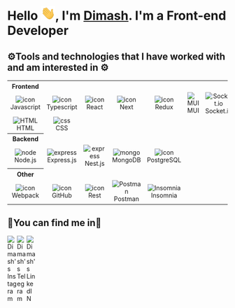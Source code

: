 # Hello <img src="https://raw.githubusercontent.com/ABSphreak/ABSphreak/master/gifs/Hi.gif" width="33px">, I'm <a href="https://www.linkedin.com/in/darkhan-zharylkagan-166129251/">Dimash</a>. I'm a Front-end Developer
## ⚙️Tools and technologies that I have worked with and am interested in ⚙️ 
<table>
  <th>
    Frontend
  </th>
  <tr>
    <td align="center" width="96">
        <img src="https://techstack-generator.vercel.app/js-icon.svg" alt="icon" width="65" height="65" />
      <br>Javascript
    </td>
    <td align="center" width="96">
        <img src="https://techstack-generator.vercel.app/ts-icon.svg" alt="icon" width="65" height="65" />
      <br>Typescript
    </td>
    <td align="center" width="96">
        <img src="https://techstack-generator.vercel.app/react-icon.svg" alt="icon" width="65" height="65" />
      <br>React
    </td>
    <td align="center" width="96">
        <img src="https://encrypted-tbn0.gstatic.com/images?q=tbn:ANd9GcT4IcgLmNUtUYpGi7QCJKBhfI3Oe_Ko1Kq5rg&usqp=CAU" alt="icon" width="65" height="65" />
      <br>Next
    </td>
     <td align="center" width="96">
        <img src="https://techstack-generator.vercel.app/redux-icon.svg" alt="icon" width="65" height="65" />
      <br>Redux
    </td>
    <td align="center"  width="96">
        <img src="https://mui.com/static/logo.png" width="65" height="65" alt="MUI" />
      <br>MUI
    </td>
    <td align="center"  width="96">
        <img src="https://socket.io/images/logo.svg" width="65" height="65" alt="Socket.io" />
      <br>Socket.io
    </td>
    <td align="center"  width="96">
        <img src="https://www.gstatic.com/devrel-devsite/prod/vde5e97689c1d94fa683b9e5392f0f6b6562f68c8b527194cc7ca91d97bde649f/webrtc/images/lockup.svg" width="65" height="65" alt="WebRTC" />
      <br>WebRTC
    </td>
  </tr>
  <tr>
     <td align="center"  width="96">
        <img src="https://skillicons.dev/icons?i=html" width="65" height="65" alt="HTML" />
      <br>HTML
    </td>
    <td align="center" width="96">
        <img src="https://skillicons.dev/icons?i=css" width="65" height="65" alt="css" />
      <br>CSS
    </td>
  </tr>
   <th>
    Backend
  </th>
  <tr>
     <td align="center"  width="96">
        <img src="https://skillicons.dev/icons?i=nodejs" width="65" height="65" alt="node" />
      <br>Node.js
    </td>
    <td align="center"  width="96">
        <img src="https://skillicons.dev/icons?i=expressjs" width="65" height="65" alt="express" />
      <br>Express.js
    </td>
    <td align="center"  width="96">
        <img src="https://skillicons.dev/icons?i=nestjs" width="65" height="65" alt="express" />
      <br>Nest.js
    </td>   
    <td align="center"  width="96">
        <img src="https://skillicons.dev/icons?i=mongo" width="65" height="65" alt="mongo" />
      <br>MongoDB
    </td>
    <td align="center" width="96">
        <img src="https://www.postgresql.org/media/img/about/press/elephant.png" alt="icon" width="65" height="65" />
      <br>PostgreSQL
    </td>
 </tr>
   <th>
    Other
  </th>
 <tr>
   <td align="center" width="96">
        <img src="https://techstack-generator.vercel.app/webpack-icon.svg" alt="icon" width="65" height="65" />
      <br>Webpack
    </td>
   <td align="center" width="96">
        <img src="https://techstack-generator.vercel.app/github-icon.svg" alt="icon" width="65" height="65" />
      <br>GitHub
    </td>
   <td align="center" width="96">
        <img src="https://techstack-generator.vercel.app/restapi-icon.svg" alt="icon" width="65" height="65" />
      <br>Rest
    </td>
   <td align="center" width="96">
        <img src="https://user-images.githubusercontent.com/25181517/192109061-e138ca71-337c-4019-8d42-4792fdaa7128.png" width="65" height="65" alt="Postman" />
      <br>Postman
    </td>
   <td align="center" width="96">
        <img src="https://user-images.githubusercontent.com/2575745/67964810-4d9a2980-fbd7-11e9-8cf7-661ded187ee6.png" width="65" height="65" alt="Insomnia" />
      <br>Insomnia
   </td>
 </tr>
</table>

## 💬You can find me in💬 
<table>
  <tr>
<a href="https://www.instagram.com/dimashstyle/">
  <img align="left" alt="Dimash's Instagram" width="22px" src="https://raw.githubusercontent.com/hussainweb/hussainweb/main/icons/instagram.png" />
</a>
<a href="https://twitter.com/abhisheknaiidu">
  <img align="left" alt="Dimash's Telegram" width="22px" src="https://encrypted-tbn0.gstatic.com/images?q=tbn:ANd9GcTTNQ9OALS0b3OCP0IDPN_ciHVJAlv05Tx6UFRNBJFWtUwpQxpT5hHkvv1WkFFLiw55P9E&usqp=CAU" />
</a>
<a href="https://www.linkedin.com/in/%D0%B4%D0%B8%D0%BD%D0%BC%D1%83%D1%85%D0%B0%D0%BC%D0%B5%D0%B4-%D1%81%D0%B5%D1%80%D0%B8%D0%BA-58709a261">
  <img align="left" alt="Dimash's LinkedIN" width="22px" src="https://raw.githubusercontent.com/peterthehan/peterthehan/master/assets/linkedin.svg" />
</a>
  </tr>
</table>
